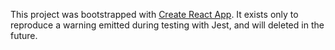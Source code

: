 This project was bootstrapped with [Create React App](https://github.com/facebookincubator/create-react-app). It exists only to reproduce a warning emitted during testing with Jest, and will deleted in the future.
